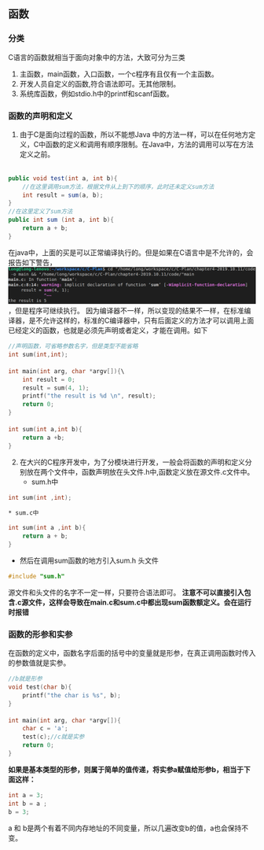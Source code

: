 ## 函数

### 分类
C语言的函数就相当于面向对象中的方法，大致可分为三类
1. 主函数，main函数，入口函数，一个c程序有且仅有一个主函数。
2. 开发人员自定义的函数,符合语法即可。无其他限制。
3. 系统库函数，例如stdio.h中的printf和scanf函数。

### 函数的声明和定义
1. 由于C是面向过程的函数，所以不能想Java 中的方法一样，可以在任何地方定义，C中函数的定义和调用有顺序限制。在Java中，方法的调用可以写在方法定义之前。
```java

public void test(int a, int b){
    //在这里调用sum方法，根据文件从上到下的顺序，此时还未定义sum方法
    int result = sum(a, b);
}
//在这里定义了sum方法
public int sum (int a, int b){
    return a + b;
}
```

在java中，上面的买是可以正常编译执行的。但是如果在C语言中是不允许的，会报告如下警告，
![c-flow](/assets/func-declaration-err.png)，但是程序可继续执行。
因为编译器不一样，所以变现的结果不一样，在标准编译器，是不允许这样的，标准的C编译器中，只有后面定义的方法才可以调用上面已经定义的函数，也就是必须先声明或者定义，才能在调用。如下
```c
//声明函数，可省略参数名字，但是类型不能省略
int sum(int,int);

int main(int arg, char *argv[]){\
    int result = 0;
    result = sum(4, 1);
    printf("the result is %d \n", result);
    return 0;
}

int sum(int a,int b){
    return a +b;
}
```
2. 在大兴的C程序开发中，为了分模块进行开发，一般会将函数的声明和定义分别放在两个文件中，函数声明放在头文件.h中,函数定义放在源文件.c文件中。
    * sum.h中
```c
int sum(int ,int);
```
    * sum.c中
```c
int sum(int a ,int b){
    return a + b;
}
```
* 然后在调用sum函数的地方引入sum.h 头文件
```c
#include "sum.h"
```
源文件和头文件的名字不一定一样，只要符合语法即可。
**注意不可以直接引入包含.c源文件，这样会导致在main.c和sum.c中都出现sum函数额定义。会在运行时报错**

### 函数的形参和实参
在函数的定义中，函数名字后面的括号中的变量就是形参，在真正调用函数时传入的参数值就是实参。
```c
//b就是形参
void test(char b){
    printf("the char is %s", b);
}

int main(int arg, char *argv[]){
    char c = 'a';
    test(c);//c就是实参
    return 0;
}
```
**如果是基本类型的形参，则属于简单的值传递，将实参a赋值给形参b，相当于下面这样：**
```c
int a = 3;
int b = a ;
b = 3;
```
a 和 b是两个有着不同内存地址的不同变量，所以几遍改变b的值，a也会保持不变。

